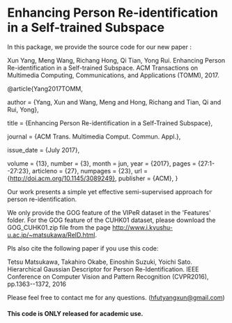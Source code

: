 # Enhancing Person Re-identification in a Self-trained Subspace
In this package, we provide the source code for our new paper :

Xun Yang, Meng Wang, Richang Hong, Qi Tian, Yong Rui. Enhancing Person Re-identification in a Self-trained Subspace. ACM Transactions on Multimedia Computing, Communications, and Applications (TOMM), 2017. 
 
@article{Yang2017TOMM,

 author = {Yang, Xun and Wang, Meng and Hong, Richang and Tian, Qi and Rui, Yong},
 
 title = {Enhancing Person Re-identification in a Self-Trained Subspace},
 
 journal = {ACM Trans. Multimedia Comput. Commun. Appl.},
 
 issue_date = {July 2017},
 
 volume = {13},
 number = {3},
 month = jun,
 year = {2017},
 pages = {27:1--27:23},
 articleno = {27},
 numpages = {23},
 url = {http://doi.acm.org/10.1145/3089249},
 publisher = {ACM},
} 


Our work presents a simple yet effective semi-supervised approach for person re-identification. 

We only provide the GOG feature of the VIPeR dataset in the 'Features' folder. For the GOG feature of the CUHK01 dataset, please download the GOG_CUHK01.zip file from the page  http://www.i.kyushu-u.ac.jp/~matsukawa/ReID.html.


Pls also cite the following paper if you use this code:

 Tetsu Matsukawa, Takahiro Okabe, Einoshin Suzuki, Yoichi Sato. Hierarchical Gaussian Descriptor for Person Re-Identification. IEEE Conference on Computer Vision and Pattern Recognition (CVPR2016), pp.1363--1372, 2016 
 
 Please feel free to contact me for any questions. (hfutyangxun@gmail.com)

#### This code is ONLY released for academic use.
